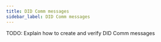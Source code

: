 ```yaml
---
title: DID Comm messages
sidebar_label: DID Comm messages
---
```


TODO: Explain how to create and verify DID Comm messages